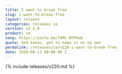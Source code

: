 ```yaml
---
title: I want to break free
slug: i-want-to-break-free
layout: release
categories: releases ce
version: v2.2.0
product: ce
song: https://youtu.be/f4Mc-NYPHaQ
quote: God knows, got to make it on my own
permalink: /releases/ce/v220-i-want-to-break-free
date: 2018-08-13 00:00:00 Z
---
```


{% include releases/v220.md %}

